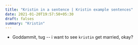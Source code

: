 ```yaml
---
title: "Kristin in a sentence | Kristin example sentences"
date: 2021-01-20T19:57:50+05:30
draft: falses
summary: "Kristin"
---
```

- Goddammit, tug -- i want to see `kristin` get married, okay?
                 
